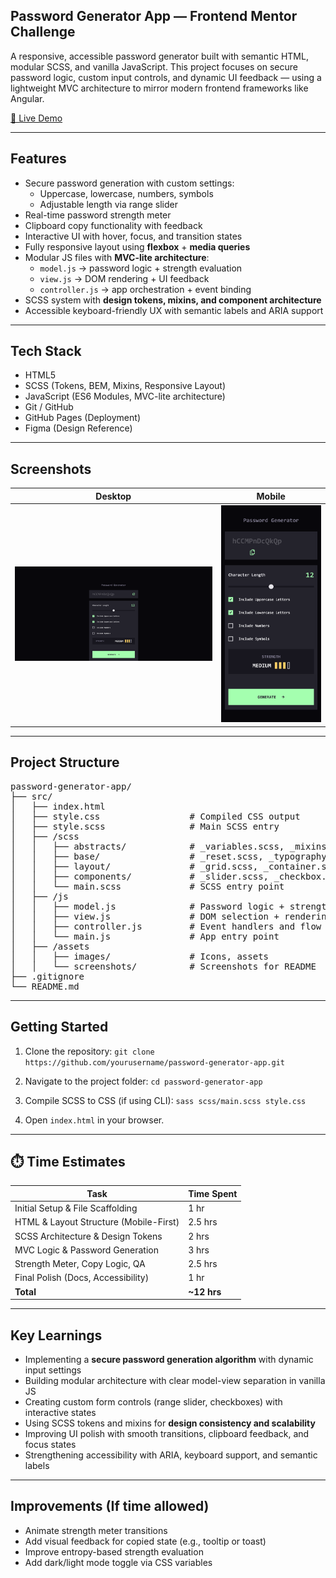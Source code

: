 ## Password Generator App — Frontend Mentor Challenge

A responsive, accessible password generator built with semantic HTML, modular SCSS, and vanilla JavaScript. This project focuses on secure password logic, custom input controls, and dynamic UI feedback — using a lightweight MVC architecture to mirror modern frontend frameworks like Angular.

[🔗 Live Demo](https://kellenkjames.github.io/password-generator-app/)

---

## Features

- Secure password generation with custom settings:
  - Uppercase, lowercase, numbers, symbols
  - Adjustable length via range slider
- Real-time password strength meter
- Clipboard copy functionality with feedback
- Interactive UI with hover, focus, and transition states
- Fully responsive layout using **flexbox** + **media queries**
- Modular JS files with **MVC-lite architecture**:
  - `model.js` → password logic + strength evaluation
  - `view.js` → DOM rendering + UI feedback
  - `controller.js` → app orchestration + event binding
- SCSS system with **design tokens, mixins, and component architecture**
- Accessible keyboard-friendly UX with semantic labels and ARIA support

---

## Tech Stack

- HTML5
- SCSS (Tokens, BEM, Mixins, Responsive Layout)
- JavaScript (ES6 Modules, MVC-lite architecture)
- Git / GitHub
- GitHub Pages (Deployment)
- Figma (Design Reference)

---

## Screenshots

| Desktop                                                     | Mobile                                                    |
| ----------------------------------------------------------- | --------------------------------------------------------- |
| ![Desktop Screenshot](./src/assets/screenshots/desktop.png) | ![Mobile Screenshot](./src/assets/screenshots/mobile.png) |

---

## Project Structure

<pre>
password-generator-app/
├── src/
│   ├── index.html
│   ├── style.css                 # Compiled CSS output
│   ├── style.scss                # Main SCSS entry
│   ├── /scss
│   │   ├── abstracts/            # _variables.scss, _mixins.scss
│   │   ├── base/                 # _reset.scss, _typography.scss
│   │   ├── layout/               # _grid.scss, _container.scss
│   │   ├── components/           # _slider.scss, _checkbox.scss, _output.scss
│   │   └── main.scss             # SCSS entry point
│   ├── /js
│   │   ├── model.js              # Password logic + strength evaluation
│   │   ├── view.js               # DOM selection + rendering
│   │   ├── controller.js         # Event handlers and flow control
│   │   └── main.js               # App entry point
│   ├── /assets
│   │   ├── images/               # Icons, assets
│   │   └── screenshots/          # Screenshots for README
├── .gitignore
└── README.md
</pre>

---

## Getting Started

1. Clone the repository:
   `git clone https://github.com/yourusername/password-generator-app.git`

2. Navigate to the project folder:
   `cd password-generator-app`

3. Compile SCSS to CSS (if using CLI):
   `sass scss/main.scss style.css`

4. Open `index.html` in your browser.

---

## ⏱️ Time Estimates

| Task                                   | Time Spent  |
| -------------------------------------- | ----------- |
| Initial Setup & File Scaffolding       | 1 hr        |
| HTML & Layout Structure (Mobile-First) | 2.5 hrs     |
| SCSS Architecture & Design Tokens      | 2 hrs       |
| MVC Logic & Password Generation        | 3 hrs       |
| Strength Meter, Copy Logic, QA         | 2.5 hrs     |
| Final Polish (Docs, Accessibility)     | 1 hr        |
| **Total**                              | **~12 hrs** |

---

## Key Learnings

- Implementing a **secure password generation algorithm** with dynamic input settings
- Building modular architecture with clear model-view separation in vanilla JS
- Creating custom form controls (range slider, checkboxes) with interactive states
- Using SCSS tokens and mixins for **design consistency and scalability**
- Improving UI polish with smooth transitions, clipboard feedback, and focus states
- Strengthening accessibility with ARIA, keyboard support, and semantic labels

---

## Improvements (If time allowed)

- Animate strength meter transitions
- Add visual feedback for copied state (e.g., tooltip or toast)
- Improve entropy-based strength evaluation
- Add dark/light mode toggle via CSS variables
